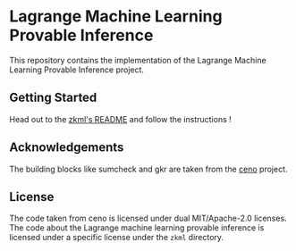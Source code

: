 # Lagrange Machine Learning Provable Inference

This repository contains the implementation of the Lagrange Machine Learning Provable Inference project.

## Getting Started

Head out to the [zkml's README](zkml/README.md) and follow the instructions !

## Acknowledgements

The building blocks like sumcheck and gkr are taken from the [ceno](https://github.com/ceno-zk/ceno) project.

## License

The code taken from ceno is licensed under dual MIT/Apache-2.0 licenses.
The code about the Lagrange machine learning provable inference is licensed under a specific license under the `zkml` directory.

